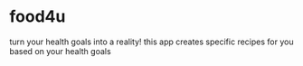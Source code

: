 # food4u
turn your health goals into a reality! this app creates specific recipes for you based on your health goals 
